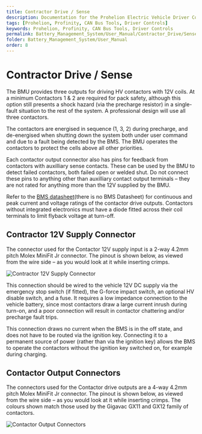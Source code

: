 ```yaml
---
title: Contractor Drive / Sense
description: Documentation for the Prohelion Electric Vehicle Driver Controls
tags: [Prohelion, Profinity, CAN Bus Tools, Driver Controls]
keywords: Prohelion, Profinity, CAN Bus Tools, Driver Controls
permalink: Battery_Management_System/User_Manual/Contractor_Drive/Sense.html
folder: Battery_Management_System/User_Manual
order: 8
---
```


# Contractor Drive / Sense

The BMU provides three outputs for driving HV contactors with 12V coils.  At a minimum Contactors 1 & 2 are required for pack safety, although this option still presents a shock hazard (via the precharge resistor) in a single-fault situation to the rest of the system.  A professional design will use all three contactors.   

The contactors are energised in sequence (1, 3, 2) during precharge, and de-energised when shutting down the system both under user command and due to a fault being detected by the BMS.  The BMU operates the contactors to protect the cells above all other priorities. 

Each contactor output connector also has pins for feedback from contactors with auxilliary sense contacts.  These can be used by the BMU to detect failed contactors, both failed open or welded shut.  Do not connect these pins to anything other than auxilliary contact output terminals – they are not rated for anything more than the 12V supplied by the BMU. 

Refer to the [BMS datasheet](?)(there is no BMS Datasheet) for continuous and peak current and voltage ratings of the contactor drive outputs.  Contactors without integrated electronics must have a diode fitted across their coil terminals to limit flyback voltage at turn-off.   

## Contractor 12V Supply Connector

The connector used for the Contactor 12V supply input is a 2-way 4.2mm pitch Molex MiniFit Jr connector.  The pinout is shown below, as viewed from the wire side – as you would look at it while inserting crimps. 

![Contractor 12V Supply Connector](../images/BMS_User_Manual/12V_Supply_Connector.png)

This connection should be wired to the vehicle 12V DC supply via the emergency stop switch (if fitted), the G-force impact switch, an optional HV disable switch, and a fuse.  It requires a low impedance connection to the vehicle battery, since most contactors draw a large current inrush during turn-on, and a poor connection will result in contactor chattering and/or precharge fault trips.   

This connection draws no current when the BMS is in the off state, and does not have to be routed via the ignition key.  Connecting it to a permanent source of power (rather than via the ignition key) allows the BMS to operate the contactors without the ignition key switched on, for example during charging. 

## Contactor Output Connectors

The connectors used for the Contactor drive outputs are a 4-way 4.2mm pitch Molex MiniFit Jr connector.  The pinout is shown below, as viewed from the wire side – as you would look at it while inserting crimps. The colours shown match those used by the Gigavac GX11 and GX12 family of contactors. 

![Contactor Output Connectors](../images/BMS_User_Manual/Contactor_Output_Connectors.png)

